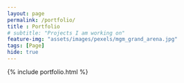 ```yaml
---
layout: page
permalink: /portfolio/
title : Portfolio
# subtitle: "Projects I am working on"
feature-img: "assets/images/pexels/mgm_grand_arena.jpg"
tags: [Page]
hide: true
---
```


{% include portfolio.html %}
